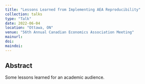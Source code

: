 ```yaml
---
title: "Lessons Learned from Implementing AEA Reproducibility"
collection: talks
type: "Talk"
date: 2022-06-04
location: "Ottawa, ON"
venue: "56th Annual Canadian Economics Association Meeting"
mainurl: 
doi: 
maindoi: 
---
```


## Abstract

Some lessons learned for an academic audience.